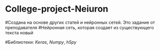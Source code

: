 # College-project-Neiuron
#Создана на основе других статей и нейронных сетей. Это задание от преподавателя
#Нейронная сеть, которая создает из существующего текста новый

#Библиотеки: 
*Keras*, *Numpy*, *h5py*
